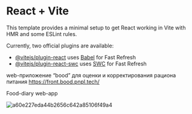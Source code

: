 # React + Vite

This template provides a minimal setup to get React working in Vite with HMR and some ESLint rules.

Currently, two official plugins are available:

- [@vitejs/plugin-react](https://github.com/vitejs/vite-plugin-react/blob/main/packages/plugin-react/README.md) uses [Babel](https://babeljs.io/) for Fast Refresh
- [@vitejs/plugin-react-swc](https://github.com/vitejs/vite-plugin-react-swc) uses [SWC](https://swc.rs/) for Fast Refresh

web-приложение “bood” для оценки и корректирования рациона питания
https://front.bood.pnpl.tech/ 

Food-diary web-app

![a60e227eda44b2656c642a85106f49a4](https://github.com/MariaShalaginova/bood-front/assets/112416305/67a355a5-a736-4a0f-b783-fd53c057f8de)



